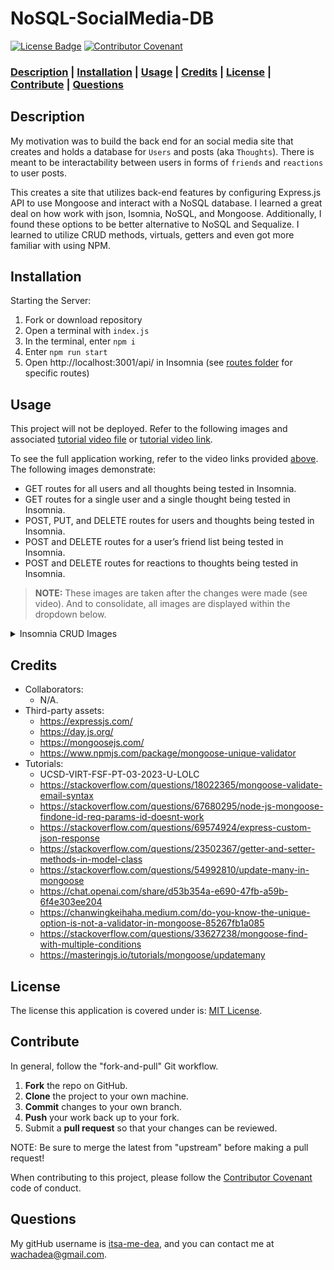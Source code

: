 # NoSQL-SocialMedia-DB

[![License Badge](https://img.shields.io/badge/license-MIT%20License-green?style=for-the-badge&logo=appveyor)](https://mit-license.org/)
[![Contributor Covenant](https://img.shields.io/badge/Contributor%20Covenant-2.1-4baaaa.svg?style=for-the-badge&logo=appveyor)](https://www.contributor-covenant.org/version/2/1/code_of_conduct/)

### **[Description](#description) | [Installation](#installation) | [Usage](#usage) | [Credits](#credits) | [License](#license) | [Contribute](#contribute) | [Questions](#questions)**

## Description

My motivation was to build the back end for an social media site that creates and holds a database for `Users` and posts (aka `Thoughts`). There is meant to be interactability between users in forms of `friends` and `reactions` to user posts.

This creates a site that utilizes back-end features by configuring Express.js API to use Mongoose and interact with a NoSQL database. I learned a great deal on how work with json, Isomnia, NoSQL, and Mongoose. Additionally, I found these options to be better alternative to NoSQL and Sequalize. I learned to utilize CRUD methods, virtuals, getters and even got more familiar with using NPM.

## Installation

Starting the Server:
1. Fork or download repository
2. Open a terminal with `index.js`
3. In the terminal, enter `npm i`
4. Enter `npm run start`
5. Open http://localhost:3001/api/ in Insomnia (see [routes folder](./routes/api/) for specific routes)

## Usage

This project will not be deployed. Refer to the following images and associated [tutorial video file](./Assets/screen-capture-NoSQLSocialMediaDB-v2.mp4) or [tutorial video link](https://drive.google.com/file/d/1QxOnj9Ke32W6slyycdSfq5OkN-C1-Z72/view?usp=sharing). 

To see the full application working, refer to the video links provided [above](#usage). The following images demonstrate:
- GET routes for all users and all thoughts being tested in Insomnia.
- GET routes for a single user and a single thought being tested in Insomnia.
- POST, PUT, and DELETE routes for users and thoughts being tested in Insomnia.
- POST and DELETE routes for a user’s friend list being tested in Insomnia.
- POST and DELETE routes for reactions to thoughts being tested in Insomnia.

> **NOTE:** These images are taken after the changes were made (see video). And to consolidate, all images are displayed within the dropdown below.

<details>
  <summary>Insomnia CRUD Images</summary>
  <img src="./Assets/my-work-pics/mywork_addUser.png" alt="POST Users" style="display: inline-block; width: auto; height: auto; margin-right: 10px;">
  <img src="./Assets/my-work-pics/mywork_allUsers.png" alt="GET All Users" style="display: inline-block; width: auto; height: auto; margin-right: 10px;">
  <img src="./Assets/my-work-pics/mywork_userId.png" alt="GET User by ID" style="display: inline-block; width: auto; height: auto; margin-right: 10px;">
  <img src="./Assets/my-work-pics/mywork_addFriend.png" alt="POST Friend" style="display: inline-block; width: auto; height: auto; margin-right: 10px;">
  <img src="./Assets/my-work-pics/mywork_addThought.png" alt="POST Thought" style="display: inline-block; width: auto; height: auto; margin-right: 10px;">
  <img src="./Assets/my-work-pics/mywork_allThoughts.png" alt="GET All Thoughts" style="display: inline-block; width: auto; height: auto; margin-right: 10px;">
  <img src="./Assets/my-work-pics/mywork_thoughtId.png" alt="GET Thought by ID" style="display: inline-block; width: auto; height: auto; margin-right: 10px;">
  <img src="./Assets/my-work-pics/mywork_updateThought.png" alt="PUT Thought Update" style="display: inline-block; width: auto; height: auto; margin-right: 10px;">
  <img src="./Assets/my-work-pics/mywork_deleteThought.png" alt="DELETE Thought" style="display: inline-block; width: auto; height: auto; margin-right: 10px;">
  <img src="./Assets/my-work-pics/mywork_addRxn.png" alt="POST Reaction" style="display: inline-block; width: auto; height: auto; margin-right: 10px;">
  <img src="./Assets/my-work-pics/mywork_deleteRxn.png" alt="DELETE Reaction" style="display: inline-block; width: auto; height: auto; margin-right: 10px;">
  <img src="./Assets/my-work-pics/mywork_updateUser.png" alt="PUT User Update" style="display: inline-block; width: auto; height: auto; margin-right: 10px;">
  <img src="./Assets/my-work-pics/mywork_deleteFriend.png" alt="DELETE Friend" style="display: inline-block; width: auto; height: auto; margin-right: 10px;">
  <img src="./Assets/my-work-pics/mywork_deleteUser.png" alt="DELETE User" style="display: inline-block; width: auto; height: auto; margin-right: 10px;">
</details>

## Credits

- Collaborators: 
  - N/A.
- Third-party assets: 
  - https://expressjs.com/
  - https://day.js.org/
  - https://mongoosejs.com/
  - https://www.npmjs.com/package/mongoose-unique-validator
- Tutorials: 
  - UCSD-VIRT-FSF-PT-03-2023-U-LOLC
  - https://stackoverflow.com/questions/18022365/mongoose-validate-email-syntax
  - https://stackoverflow.com/questions/67680295/node-js-mongoose-findone-id-req-params-id-doesnt-work
  - https://stackoverflow.com/questions/69574924/express-custom-json-response
  - https://stackoverflow.com/questions/23502367/getter-and-setter-methods-in-model-class
  - https://stackoverflow.com/questions/54992810/update-many-in-mongoose
  - https://chat.openai.com/share/d53b354a-e690-47fb-a59b-6f4e303ee204
  - https://chanwingkeihaha.medium.com/do-you-know-the-unique-option-is-not-a-validator-in-mongoose-85267fb1a085
  - https://stackoverflow.com/questions/33627238/mongoose-find-with-multiple-conditions
  - https://masteringjs.io/tutorials/mongoose/updatemany

## License

 The license this application is covered under is: [MIT License](https://mit-license.org/).

## Contribute

In general, follow the "fork-and-pull" Git workflow.

  1. **Fork** the repo on GitHub.
  2. **Clone** the project to your own machine.
  3. **Commit** changes to your own branch.
  4. **Push** your work back up to your fork.
  5. Submit a **pull request** so that your changes can be reviewed.
    
  NOTE: Be sure to merge the latest from "upstream" before making a pull request!
  
  When contributing to this project, please follow the [Contributor Covenant](https://www.contributor-covenant.org/version/2/1/code_of_conduct/) code of conduct.

## Questions

My gitHub username is [itsa-me-dea](https://github.com/itsa-me-dea), and you can contact me at wachadea@gmail.com.
